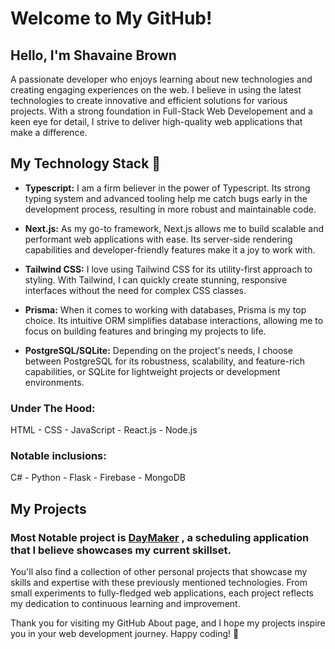 # Welcome to My GitHub!

## Hello, I'm Shavaine Brown

A passionate developer who enjoys learning about new technologies and creating engaging experiences on the web. I believe in using the latest technologies to create innovative and efficient solutions for various projects. With a strong foundation in Full-Stack Web Developement and a keen eye for detail, I strive to deliver high-quality web applications that make a difference.

## My Technology Stack 🧰

- **Typescript:** I am a firm believer in the power of Typescript. Its strong typing system and advanced tooling help me catch bugs early in the development process, resulting in more robust and maintainable code.

- **Next.js:** As my go-to framework, Next.js allows me to build scalable and performant web applications with ease. Its server-side rendering capabilities and developer-friendly features make it a joy to work with.

- **Tailwind CSS:** I love using Tailwind CSS for its utility-first approach to styling. With Tailwind, I can quickly create stunning, responsive interfaces without the need for complex CSS classes.

- **Prisma:** When it comes to working with databases, Prisma is my top choice. Its intuitive ORM simplifies database interactions, allowing me to focus on building features and bringing my projects to life.

- **PostgreSQL/SQLite:** Depending on the project's needs, I choose between PostgreSQL for its robustness, scalability, and feature-rich capabilities, or SQLite for lightweight projects or development environments.

### Under The Hood:
HTML - CSS - JavaScript - React.js - Node.js

### Notable inclusions:
C# - Python - Flask - Firebase - MongoDB

## My Projects

<h3>Most Notable project is <a href="https://github.com/shavaine/day-maker-v2" target="_blank">DayMaker</a> , a scheduling application that I believe showcases my current skillset.</h3> 

You'll also find a collection of other personal projects that showcase my skills and expertise with these previously mentioned technologies. From small experiments to fully-fledged web applications, each project reflects my dedication to continuous learning and improvement.

Thank you for visiting my GitHub About page, and I hope my projects inspire you in your web development journey. Happy coding! 🚀

 
